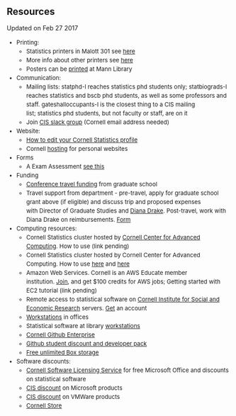 <h2 style="line-height: 20.0063px;">Resources</h2>

Updated on Feb 27 2017

<ul style="font-size: 13.008px; line-height: 20.0063px;">
    <li>Printing:
        <ul>
            <li>Statistics printers in Malott 301 see <a href="https://github.com/siriuz42/CSGS/blob/master/Instructions%20to%20use%20Konica%20printer%2C%20scanner%2C%20copier.pdf">here</a></li>
            <li>More info about other printers see <a href="https://it.cornell.edu/coecis">here</a></li>
            <li>Posters can be&nbsp;<a href="https://mannlib.cornell.edu/equipment-software/plotters">printed</a>&nbsp;at Mann Library</li>
        </ul>
    </li>
    <li><span style="font-size: 13.008px; line-height: 20.0063px;">Communication:</span>
        <ul>
            <li>Mailing lists: statphd-l reaches statistics phd students only; statbiograds-l reaches statistics and bscb phd students, as well as some professors and staff.&nbsp;gateshalloccupants-l is the closest thing to a CIS mailing list;&nbsp;statistics phd students, but not faculty or staff, are on it</li>
            <li>Join&nbsp;<a href="https://cornellcis.slack.com/">CIS slack group</a>&nbsp;(Cornell email address needed)</li>
        </ul>
    </li>
    <li>Website:
        <ul>
            <li><a href="https://github.com/siriuz42/CSGS/blob/master/DSS%20Website%20Access%20and%20Inst.pdf">How to edit your Cornell Statistics profile</a></li>
            <li>Cornell&nbsp;<a href="http://www.it.cornell.edu/support/coecis/hosting.cfm">hosting</a>&nbsp;for personal websites</li>
        </ul>
    </li>
    <li>Forms
        <ul>
            <li>A Exam Assessment <a href="https://github.com/siriuz42/CSGS/blob/master/Field%20of%20Statistics%20Assessment%20Plan%20V2.pdf"> see this </a></li>
        </ul>
    </li>
    <li>Funding
        <ul>
            <li><a href="http://gradschool.cornell.edu/costs-and-funding/conference-travel-grant">Conference travel funding</a> from graduate school</li>
            <li>Travel support from department - pre-travel, apply for graduate school grant above (if eligible) and discuss trip and proposed expenses with&nbsp;Director of Graduate Studies and <a href="http://dld8@cornell.edu">Diana Drake</a>.&nbsp;Post-travel,&nbsp;work with Diana Drake on reimbursements. <a href="https://www.engineering.cornell.edu/intranet/finance/travel.cfm">Form</a></li>
        </ul>
    </li>
    <li>Computing resources:
        <ul>
            <li>Cornell Statistics cluster hosted by&nbsp;<a href="http://www.cac.cornell.edu/">Cornell Center for Advanced Computing</a>. How to use (link pending)</li>
            <li>Cornell Statistics cluster hosted by Cornell Center for Advanced Computing. How to use <a href="https://github.com/siriuz42/CSGS/blob/master/ClusterHowTo.pdf">here</a> and <a href="http://www.cac.cornell.edu/wiki/index.php?title=DSS1_Cluster">here</a></li>
            <li>Amazon Web Services.&nbsp;Cornell is an AWS Educate member institution.&nbsp;<a href="http://aws.amazon.com/education/awseducate">Join</a>, and get $100 credits for AWS jobs; Getting started with EC2 tutorial (link pending)</li>
            <li>Remote access to statistical software on&nbsp;<a href="http://www.ciser.cornell.edu/Default.shtml">Cornell Institute for Social and Economic Research</a>&nbsp;servers.&nbsp;<a href="http://www.ciser.cornell.edu/computing/software.shtml">Get</a>&nbsp;an account</li>
            <li><a href="http://stat.cornell.edu/about-us/facilities">Workstations</a>&nbsp;in offices</li>
            <li>Statistical software at library&nbsp;<a href="http://mapping.cit.cornell.edu/publiclabs/map/index.cfm">workstations</a></li>
            <li><a href="http://www.it.cornell.edu/support/coecis/github.cfm">Cornell&nbsp;Github Enterprise</a></li>
            <li><a href="https://education.github.com/pack">Github&nbsp;</a><a href="https://education.github.com/">student discount and developer pack</a></li>
            <li><a href="http://www.it.cornell.edu/services/box/">Free unlimited Box storage</a></li>
        </ul>
    </li>
    <li>Software discounts:
        <ul>
            <li><a href="http://www.it.cornell.edu/services/software_licensing/available/#students">Cornell Software Licensing Service</a>&nbsp;for free Microsoft Office and discounts on statistical software</li>
            <li><a href="https://e5.onthehub.com/WebStore/Welcome.aspx?ws=1842053e-ca9b-e011-969d-0030487d8897#">CIS discount</a>&nbsp;on Microsoft products</li>
            <li><a href="https://e5.onthehub.com/WebStore/Welcome.aspx?ws=9cf5631b-842e-de11-a497-0030485a8df0">CIS discount</a>&nbsp;on VMWare products</li>
            <li><a href="https://store.cornell.edu/c-547-software.aspx">Cornell Store</a></li>
        </ul>
    </li>
</ul>
